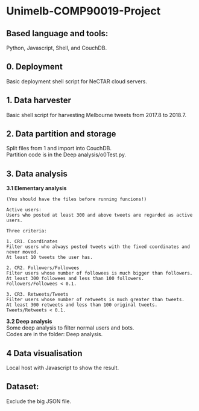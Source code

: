 # Unimelb-COMP90019-Project

## Based language and tools:  
Python, Javascript, Shell, and CouchDB.

## 0. Deployment  
Basic deployment shell script for NeCTAR cloud servers.

## 1. Data harvester  
Basic shell script for harvesting Melbourne tweets from 2017.8 to 2018.7.

## 2. Data partition and storage  
Split files from 1 and import into CouchDB.  
Partition code is in the Deep analysis/o0Test.py.

## 3. Data analysis  
**3.1 Elementary analysis**	

	(You should have the files before running funcions!)

	Active users:
	Users who posted at least 300 and above tweets are regarded as active users.

	Three criteria:
    
	1. CR1. Coordinates
	Filter users who always posted tweets with the fixed coordinates and never moved.
	At least 10 tweets the user has.

	2. CR2. Followers/Followees
	Filter users whose number of followees is much bigger than followers.
	At least 300 followees and less than 100 followers. Followers/Followees < 0.1.
	
    3. CR3. Retweets/Tweets
	Filter users whose number of retweets is much greater than tweets.
	At least 300 retweets and less than 100 original tweets. Tweets/Retweets < 0.1.  
    	

**3.2 Deep analysis**  
Some deep analysis to filter normal users and bots.  
Codes are in the folder: Deep analysis.

## 4 Data visualisation  
Local host with Javascript to show the result. 

## Dataset:  
Exclude the big JSON file. 
